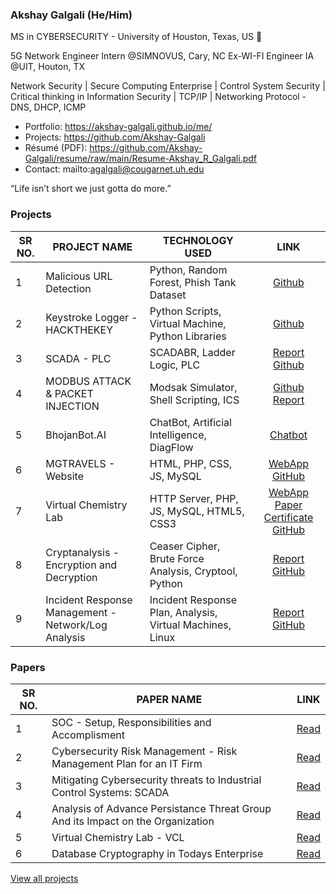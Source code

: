 ### Akshay Galgali (He/Him)

MS in CYBERSECURITY - University of Houston, Texas, US 🌱

5G Network Engineer Intern @SIMNOVUS, Cary, NC
Ex-WI-FI Engineer IA @UIT, Houton, TX

Network Security | Secure Computing Enterprise | Control System Security | Critical thinking in Information Security | TCP/IP | Networking Protocol - DNS, DHCP, ICMP

- Portfolio: https://akshay-galgali.github.io/me/
- Projects: https://github.com/Akshay-Galgali
- Résumé (PDF): https://github.com/Akshay-Galgali/resume/raw/main/Resume-Akshay_R_Galgali.pdf
- Contact: mailto:agalgali@cougarnet.uh.edu

“Life isn’t short we just gotta do more.”


### Projects

SR NO. | PROJECT NAME | TECHNOLOGY USED | LINK | 
--- | --------- | -------- | :-------: | 
1 | Malicious URL Detection | Python, Random Forest, Phish Tank Dataset| [Github](https://github.com/Akshay-Galgali/MaliciousURLdetection)
2 |Keystroke Logger - HACKTHEKEY | Python Scripts, Virtual Machine, Python Libraries | [Github](https://github.com/Akshay-Galgali/Keystrokelogger)
3 | SCADA - PLC | SCADABR, Ladder Logic, PLC | [Report](https://github.com/Akshay-Galgali/MODBUSATTACK/blob/main/Modbus%20Attack%20%26%20Packet%20Injection%20Lab%20Report.pdf) [Github](https://github.com/Akshay-Galgali/SCADA-PLC/blob/main/PLCPROJECTREPORT.pdf)
4 | MODBUS ATTACK & PACKET INJECTION | Modsak Simulator,  Shell Scripting, ICS| [Github](https://github.com/Akshay-Galgali/MODBUSATTACK)  [Report](https://github.com/Akshay-Galgali/MODBUSATTACK/blob/main/Modbus%20Attack%20%26%20Packet%20Injection%20Lab%20Report.pdf)
5 | BhojanBot.AI | ChatBot, Artificial Intelligence, DiagFlow | [Chatbot](https://t.me/Bhojan_Bot) | [YouTube](https://www.youtube.com/watch?v=NHbltKTJ5a4&ab_channel=MG)
6 | MGTRAVELS - Website | HTML, PHP, CSS, JS, MySQL | [WebApp](https://akshay-galgali.github.io/mgtravels.github.io/) [GitHub](https://github.com/Akshay-Galgali/mgtravels.github.io)
7 | Virtual Chemistry Lab | HTTP Server, PHP, JS, MySQL, HTML5, CSS3 | [WebApp](https://akshay-galgali.github.io/virtualchemistrylab.github.io/)  [Paper](https://www.irjet.net/archives/V7/i12/IRJET-V7I1284.pdf)  [Certificate](https://drive.google.com/file/d/1_In-PfZzuK5L5oqQFwmBDZ9McY1m27KX/view) [GitHub](https://github.com/Akshay-Galgali/virtualchemistrylab.github.io)
8 | Cryptanalysis - Encryption and Decryption | Ceaser Cipher, Brute Force Analysis, Cryptool, Python | [Report](https://github.com/Akshay-Galgali/cryptanalysis/blob/main/CRYPTANALYSIS-2060882.pdf)  [GitHub](https://github.com/Akshay-Galgali/cryptanalysis)
9 | Incident Response Management - Network/Log Analysis | Incident Response Plan, Analysis, Virtual Machines, Linux | [Report](https://github.com/Akshay-Galgali/Incidentresponsemanagement/blob/main/Lab4-2060882.pdf)  [GitHub](https://github.com/Akshay-Galgali/Incidentresponsemanagement)


### Papers

SR NO. | PAPER NAME | LINK | 
--- | --------- | -------- | 
1 | SOC - Setup, Responsibilities and Accomplisment | [Read](https://drive.google.com/file/d/165E3OJRN39Um5o75m1AQPuW-axcttXNS/view?usp=share_link)
2 | Cybersecurity Risk Management - Risk Management Plan for an IT Firm | [Read](https://drive.google.com/file/d/117ONG0mWHal1HNM236qlOfcTth-lwGXk/view)
3 | Mitigating Cybersecurity threats to Industrial Control Systems: SCADA | [Read](https://drive.google.com/file/d/1c04I1vZRY9XNuxy3S4m64wiIFL1Fof0_/view) 
4 | Analysis of Advance Persistance Threat Group And its Impact on the Organization | [Read](https://drive.google.com/file/d/1qPy8WbG6zAim898ocCiYd1C_fdGhxwtQ/view)
5 | Virtual Chemistry Lab - VCL | [Read](https://drive.google.com/file/d/1tz6jESdYyxLxefy4FgqtXo-aeacsBJXC/view)
6 | Database Cryptography in Todays Enterprise | [Read](https://drive.google.com/file/d/1aWU0Gi1Fa_ecrRhLvn7O3Li3xt4lbHvu/view)

[View all projects](https://github.com/Akshay-Galgali?tab=repositories)

